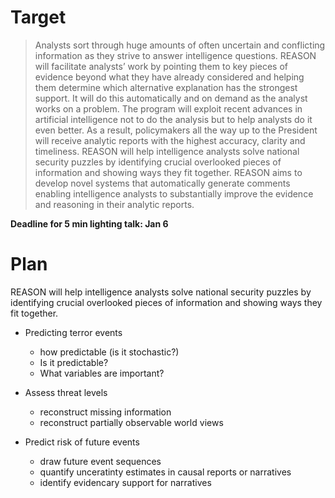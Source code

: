 # Target

> Analysts sort through huge amounts of often uncertain and conflicting information as they strive to answer intelligence questions. REASON will facilitate analysts’ work by pointing them to key pieces of evidence beyond what they have already considered and helping them determine which alternative explanation has the strongest support. It will do this automatically and on demand as the analyst works on a problem. The program will exploit recent advances in artificial intelligence not to do the analysis but to help analysts do it even better. As a result, policymakers all the way up to the President will receive analytic reports with the highest accuracy, clarity and timeliness. REASON will help intelligence analysts solve national security puzzles by identifying crucial overlooked pieces of information and showing ways they fit together. REASON aims to develop novel systems that automatically generate comments enabling intelligence analysts to substantially improve the evidence and reasoning in their analytic reports.

**Deadline for 5 min lighting talk: Jan 6**

# Plan

REASON will help intelligence analysts solve national security puzzles by identifying crucial overlooked pieces of information and showing ways they fit together.

+ Predicting terror events
    - how predictable (is it stochastic?)
    - Is it predictable?
    - What variables are important?

+ Assess threat levels
    - reconstruct missing information
    - reconstruct partially observable world views

+ Predict risk of future events
    - draw future event sequences
    - quantify unceratinty estimates in causal reports or narratives
    - identify evidencary support for narratives





